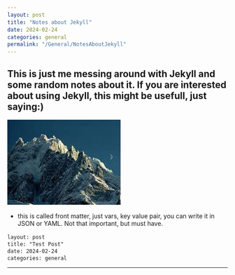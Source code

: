 ```yaml
---
layout: post
title: "Notes about Jekyll"
date: 2024-02-24
categories: general
permalink: "/General/NotesAboutJekyll"
---
```


## This is just me messing around with Jekyll and some random notes about it. If you are interested about using Jekyll, this might be usefull, just saying:)


![This is just me Testing the Images:)](/assets/images/my-first-post-image.jpg)

* this is called front matter, just vars, key value pair, you can write it in JSON or YAML. Not that important, but must have.

```
layout: post
title: "Test Post"
date: 2024-02-24
categories: general
```
<hr>
<br>
